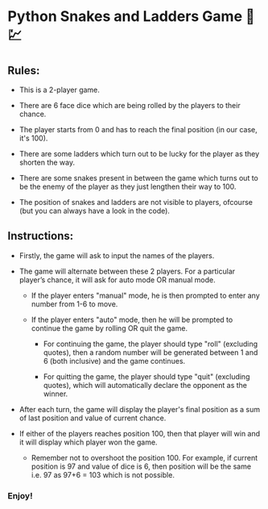# Python Snakes and Ladders Game 🐍💹


## Rules:

* This is a 2-player game.

* There are 6 face dice which are being rolled by the players to their chance.

* The player starts from 0 and has to reach the final position (in our case, it's 100).

* There are some ladders which turn out to be lucky for the player as they shorten the way.

* There are some snakes present in between the game which turns out to be the enemy of the player as they just lengthen their way to 100.

* The position of snakes and ladders are not visible to players, ofcourse (but you can always have a look in the code).


## Instructions:

* Firstly, the game will ask to input the names of the players.

* The game will alternate between these 2 players. For a particular player’s chance, it will ask for auto mode OR manual mode. 

  * If the player enters "manual" mode, he is then prompted to enter any number from 1-6 to move.

  * If the player enters "auto" mode, then he will be prompted to continue the game by rolling OR quit the game.

    * For continuing the game, the player should type "roll" (excluding quotes), then a random number will be generated between 1 and 6 (both inclusive) and the game continues.
  
    * For quitting the game, the player should type "quit" (excluding quotes), which will automatically declare the opponent as the winner.

* After each turn, the game will display the player's final position as a sum of last position and value of current chance.

* If either of the players reaches position 100, then that player will win and it will display which player won the game. 
  * Remember not to overshoot the position 100. For example, if current position is 97 and value of dice is 6, then position will be the same i.e. 97 as 97+6 = 103 which is not possible.


### Enjoy!
